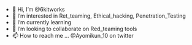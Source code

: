 - 👋 Hi, I’m @6kitworks
- 👀 I’m interested in Ret_teaming, Ethical_hacking, Penetration_Testing
- 🌱 I’m currently learning 
- 💞️ I’m looking to collaborate on Red_teaming tools 
- 📫 How to reach me ... @Ayomikun_10 on twitter

<!---
6kitworks/6kitworks is a ✨ special ✨ repository because its `README.md` (this file) appears on your GitHub profile.
You can click the Preview link to take a look at your changes.
--->
